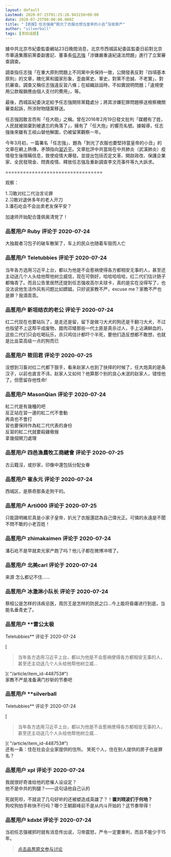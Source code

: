 ```yaml
---
layout: default
Lastmod: 2020-07-25T01:25:28.943158+00:00
date: 2020-07-25T00:00:00.000Z
title: "【悲报】任志强被“脱光了衣服也想当皇帝的小丑”没收家产"
author: "silverball"
tags: [添加话题]
---
```


據中共北京市紀委監委網站23日晚間消息，北京市西城區紀委區監委日前對北京市華遠集團前黨委副書記、董事長[任志強]( "https://www.epochtimes.com/b5/tag/%e4%bb%bb%e5%bf%97%e5%bc%b7.html")「涉嫌嚴重違紀違法問題」進行了立案審查調查。  
  
調查指任志強「在重大原則問題上不同黨中央保持一致，公開發表反對『四項基本原則』的文章，醜化黨和國家形象，歪曲黨史、軍史，對黨不忠誠、不老實」，對抗審查。調查又稱任志強違反習八條；在組織談話時，不如實說明問題；「違規使用公款報銷應由個人支付的費用」，等。  
  
最後，西城區紀委決定給予任志強開除黨籍處分；將其涉嫌犯罪問題移送檢察機關審查起訴，所涉財物隨案移送。  
  
任志強因敢言而有「任大砲」之稱。曾在2016年2月19日發文批判「媒體有了姓，人民就被拋棄到被遺忘的角落了」，擁有了「任大炮」的響亮名號。據報導，任志強後來雖有王岐山替他解圍，仍被留黨觀察一年。  
  
今年3月初，一篇署名「任志強」、題為「剝光了衣服也要堅持當皇帝的小丑」的文章在網上熱傳，矛頭指向[習近平]( "https://www.epochtimes.com/b5/tag/%e7%bf%92%e8%bf%91%e5%b9%b3.html")。文章批評中共當局在中共肺炎（武漢肺炎）疫情發生後隱瞞信息，致使疫情大爆發。並提出包括否定文革、開啟政改、保護企業家、全民發現金、問責疫情、釋放任志強及重新調查李文亮事件等九大訴求。  
  
\=================================  
  
观察：  
  
1.习敢对红二代治言论罪  
2.习敢对退休多年的老人开刀  
3.潘石屹会不会出卖老友保平安？  
  
加速师开始配合蓬佩奥清党了！

            
### 品葱用户 **Ruby** 评论于 2020-07-24
        
大独裁者习包子的破车散架了，车上的民众也随着车毁而人亡
        


            
### 品葱用户 **Teletubbies** 评论于 2020-07-24
        
当年各方选用习近平上台，都以为他是不会惹祸使得各方都相安无事的人，甚至还主动送几个人头给他帮他树立威信，现在可倒好，哈哈哈哈哈，红二代们估计肠子都悔青了。而且公告里居然还提到任志强收高尔夫球卡，真的是实在没得写了，也没法说他生活作风有问题比如嫖娼，只好说家教不严，excuse me？家教不严也是罪？我滴乖乖。
        


            
### 品葱用户 **新垣结衣的老公** 评论于 2020-07-24
        
红二代现在也要站队了，是走还是留，留下是做刁大犬的狗还是干翻刁大犬，不过也指望不上这帮平成废物，腊肉邓矮那些一代土匪是真杀过人，手上沾满鲜血的，这些二代们只会吃喝玩乐，杀只鸡估计都吓个半死，要他们造反想都不敢想，也就是比韭菜高级一点的狗而已
        


            
### 品葱用户 **筱田君** 评论于 2020-07-25
        
没想到习畜对红二代都下狠手，看来赵家人也到了抉择的时候了，任大炮真的是条汉子，以前也直言不讳，赵家人又如何？他算那个别的良心未泯的赵家人，错怪他了。但愿留存他性命!
        


            
### 品葱用户 **MasonQian** 评论于 2020-07-24
        
紅二代是有幾種的吧  
反正站在習一邊的紅二代不會動  
再貪也不會打  
習也要保持作為紅二代代表的身份  
反習的紅二代就要殺雞儆猴  
拿幾個開刀處理
        


            
### 品葱用户 **四邑漁農牧工商總會** 评论于 2020-07-25
        
古云籍沒，或抄家，印像中還包括分配女眷
        


            
### 品葱用户 **崔永元** 评论于 2020-07-24
        
西城区，是蔡奇那条走狗干的。
        


            
### 品葱用户 **Arti000** 评论于 2020-07-25
        
只能證明維尼真是小家子皇帝，扒光了衣服還認為自己偉光正。可憐的永遠是不聞不問不敢的小老百姓！
        


            
### 品葱用户 **zhimakaimen** 评论于 2020-07-24
        
潘石屹不是早就卖光家产跑了吗？他儿子都在微博冲塔了。
        


            
### 品葱用户 **北美carl** 评论于 2020-07-24
        
来源 怎么都记不住……
        


            
### 品葱用户 **冰激淋小队长** 评论于 2020-07-24
        
蔡桓公是怎样的讳疾忌医，周厉王是怎样的防民之口…今上能将昏庸进行到底，当能名垂青史了。
        


            
### 品葱用户 **雷公太极 
Teletubbies** 评论于 2020-07-24
        
[

> 当年各方选用习近平上台，都以为他是不会惹祸使得各方都相安无事的人，甚至还主动送几个人头给他帮他树立威...

]( "/article/item_id-448753#")  
家教不严是准备满门抄斩的节奏吧
        


            
### 品葱用户 **silverball 
Teletubbies** 评论于 2020-07-24
        
[

> 当年各方选用习近平上台，都以为他是不会惹祸使得各方都相安无事的人，甚至还主动送几个人头给他帮他树立威...

]( "/article/item_id-448753#")  
还有一条：住在社会企业家提供的住所。 笑死个人，住在别人提供的房子也是罪名？
        


            
### 品葱用户 **xpl** 评论于 2020-07-24
        
我就很好奇谁给他的悲催人设设定？  
他不是中共的狗腿？——这句话他自己认的  
  
死就死呗，不就说了几句好听的还被塑造成英雄了？！**置刘晓波们于何地？**  
狗咬狗拍手称快不行吗？哪个王朝巅峰前不是从内斗开始的？这节奏带得！
        


            
### 品葱用户 **kdxbt** 评论于 2020-07-24
        
当初任志强被抓时就有消息传出说，习帝震怒，严令一定要重判，而且不能少于15年。
        






> [点击品葱原文参与讨论](https://pincong.rocks/article/id-22007__sort_key-agree_count__sort-DESC)

